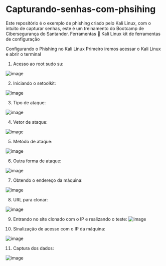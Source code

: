 # Capturando-senhas-com-phsihing
Este repositório é o exemplo de phishing criado pelo Kali Linux, com o intuito de capturar senhas, este é um treinamento do Bootcamp de Cibersegurança do Santander.
Ferramentas 🔧
Kali Linux
kit de ferramentas de configuração

Configurando o Phishing no Kali Linux
Primeiro iremos acessar o Kali Linux e abrir o terminal

1. Acesso ao root sudo su:

![image](https://github.com/user-attachments/assets/19dec3a8-53c4-4857-b6a4-e8449d94da5a)

2. Iniciando o setoolkit:

![image](https://github.com/user-attachments/assets/37e51d94-9a68-477f-87c5-c4ceba443901)

3. Tipo de ataque: 

![image](https://github.com/user-attachments/assets/1dd4b717-73b0-476b-ac53-0095def346f0)

4. Vetor de ataque:

![image](https://github.com/user-attachments/assets/e09955b8-f02c-4561-bfc6-d8c2d88089ed)

5. Metódo de ataque:

![image](https://github.com/user-attachments/assets/704d68e6-7f1d-4d31-b16d-097e4e6197df)

6. Outra forma de ataque:

![image](https://github.com/user-attachments/assets/83b41865-ab5a-45fb-8299-3518109226e1)

7. Obtendo o endereço da máquina:

![image](https://github.com/user-attachments/assets/00c24f17-cf15-471b-9a02-bf5ff64b57aa)

8. URL para clonar:

![image](https://github.com/user-attachments/assets/92f0ed0c-32d7-4001-b047-94baeafa77dc)

9. Entrando no site clonado com o IP e realizando o teste:
![image](https://github.com/user-attachments/assets/d9beafe4-6d92-406c-b4d1-e1dcf7d95132)

10. Sinalização de acesso com o IP da máquina:

![image](https://github.com/user-attachments/assets/3477308c-6b68-4e17-ab04-a1a24edee7ab)

11. Captura dos dados:

![image](https://github.com/user-attachments/assets/8e5a7942-5752-4657-9d5d-f6728097abcc)
